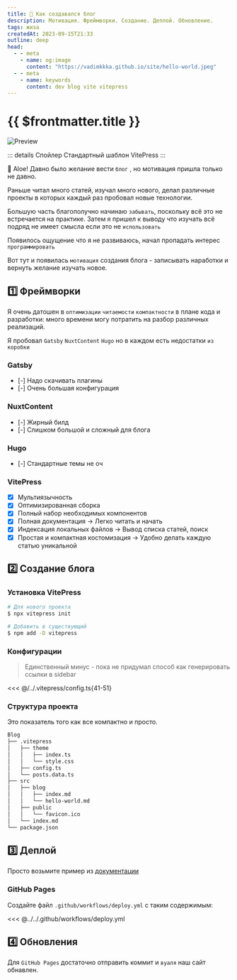 ```yaml
---
title: 🚀 Как создавался блог
description: Мотивация. Фреймворки. Создание. Деплой. Обновление.
tags: жиза
createdAt: 2023-09-15T21:33
outline: deep
head:
  - - meta
    - name: og:image
      content: "https://vadimkkka.github.io/site/hello-world.jpeg"
  - - meta
    - name: keywords
      content: dev blog vite vitepress
---
```


# {{ $frontmatter.title }}

![Preview](/hello-world.jpeg)

::: details Спойлер
Стандартный шаблон VitePress
:::

👋 Aloe! Давно было желание вести ```блог``` , но мотивация пришла только не давно.

Раньше читал много статей, изучал много нового, делал различные проекты в которых каждый раз пробовал новые технологии.

Большую часть благополучно начинаю ```забывать```, поскольку всё это не встречается на практике.
Затем я пришел к выводу что изучать всё подряд не имеет смысла если это не ```использовать```

Появилось ощущение что я не развиваюсь, начал пропадать интерес ```программировать```

Вот тут и появилась ```мотивация``` создания блога - записывать наработки и вернуть желание изучать новое.

## 1️⃣  Фреймворки

Я очень датошен в ```оптимизации``` ```читаемости``` ```компактности``` в плане кода и разработки:
много времени могу потратить на разбор различных реализаций.

Я пробовал ```Gatsby``` ```NuxtContent``` ```Hugo``` но в каждом есть недостатки ```из коробки```

### Gatsby

- [-] Надо скачивать плагины
- [-] Очень большая конфигурация

### NuxtContent

- [-] Жирный билд
- [-] Слишком большой и сложный для блога

### Hugo

- [-] Стандартные темы не оч

### VitePress

- [x] Мультиязычность
- [x] Оптимизированная сборка
- [x] Полный набор необходимых компонентов
- [x] Полная документация -> Легко читать и начать
- [x] Индексация локальных файлов -> Вывод списка статей, поиск
- [x] Простая и компактная костомизация -> Удобно делать каждую статью уникальной

## 2️⃣  Создание блога

### Установка VitePress

```bash
# Для нового проекта
$ npx vitepress init

# Добавить в существующий
$ npm add -D vitepress
```

### Конфигурации

> Единственный минус - пока не придумал способ как генерировать ссылки в sidebar

<<< @/../.vitepress/config.ts{41-51}

### Структура проекта

Это показатель того как все компактно и просто.

```md
Blog
├── .vitepress
│   ├── theme
│   │   ├── index.ts
│   │   └── style.css
│   ├── config.ts
│   └── posts.data.ts
├── src
│   ├── blog
│   │   ├── index.md
│   │   └── hello-world.md
│   ├── public
│   │   └── favicon.ico
│   └── index.md
└── package.json
```

## 3️⃣  Деплой

Просто возьмите пример из [документации](https://vitepress.dev/guide/deploy#github-pages)

### GitHub Pages

Создайте файл ```.github/workflows/deploy.yml``` с таким содержимым:

<<< @../../.github/workflows/deploy.yml

## 4️⃣  Обновления

Для ```GitHub Pages``` достаточно отправить коммит и ```вуаля``` наш сайт обнавлен.
